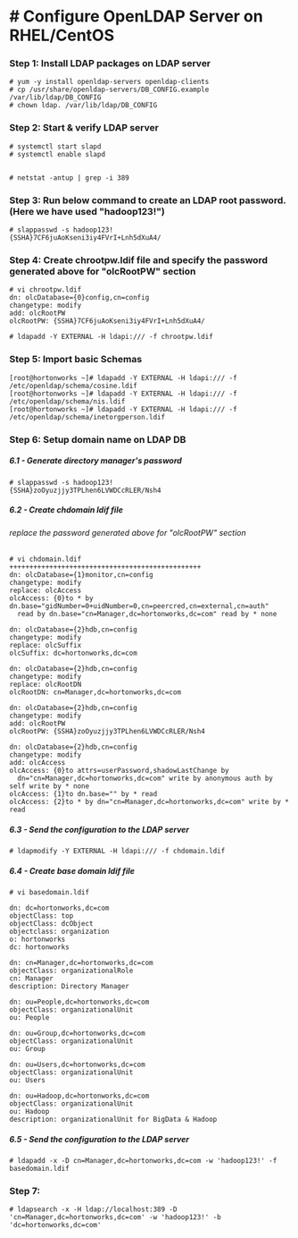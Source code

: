# # Configure OpenLDAP Server on RHEL/CentOS


### Step 1: Install LDAP packages on LDAP server
```
# yum -y install openldap-servers openldap-clients
# cp /usr/share/openldap-servers/DB_CONFIG.example /var/lib/ldap/DB_CONFIG 
# chown ldap. /var/lib/ldap/DB_CONFIG 
```

### Step 2: Start & verify LDAP server
```
# systemctl start slapd 
# systemctl enable slapd


# netstat -antup | grep -i 389
```

### Step 3: Run below command to create an LDAP root password. (Here we have used "hadoop123!")
```
# slappasswd -s hadoop123!
{SSHA}7CF6juAoKseni3iy4FVrI+Lnh5dXuA4/
```
### Step 4: Create chrootpw.ldif file and specify the password generated above for "olcRootPW" section
```
# vi chrootpw.ldif
dn: olcDatabase={0}config,cn=config
changetype: modify
add: olcRootPW
olcRootPW: {SSHA}7CF6juAoKseni3iy4FVrI+Lnh5dXuA4/
```

```
# ldapadd -Y EXTERNAL -H ldapi:/// -f chrootpw.ldif 
```

### Step 5: Import basic Schemas
```
[root@hortonworks ~]# ldapadd -Y EXTERNAL -H ldapi:/// -f /etc/openldap/schema/cosine.ldif 
[root@hortonworks ~]# ldapadd -Y EXTERNAL -H ldapi:/// -f /etc/openldap/schema/nis.ldif 
[root@hortonworks ~]# ldapadd -Y EXTERNAL -H ldapi:/// -f /etc/openldap/schema/inetorgperson.ldif 
```

### Step 6:	Setup domain name on LDAP DB

##### 6.1 - Generate directory manager's password
```
# slappasswd -s hadoop123!
{SSHA}zoOyuzjjy3TPLhen6LVWDCcRLER/Nsh4
```
##### 6.2 - Create chdomain ldif file
###### replace the password generated above for "olcRootPW" section
```
# vi chdomain.ldif
++++++++++++++++++++++++++++++++++++++++++++++++
dn: olcDatabase={1}monitor,cn=config
changetype: modify
replace: olcAccess
olcAccess: {0}to * by dn.base="gidNumber=0+uidNumber=0,cn=peercred,cn=external,cn=auth"
  read by dn.base="cn=Manager,dc=hortonworks,dc=com" read by * none

dn: olcDatabase={2}hdb,cn=config
changetype: modify
replace: olcSuffix
olcSuffix: dc=hortonworks,dc=com

dn: olcDatabase={2}hdb,cn=config
changetype: modify
replace: olcRootDN
olcRootDN: cn=Manager,dc=hortonworks,dc=com

dn: olcDatabase={2}hdb,cn=config
changetype: modify
add: olcRootPW
olcRootPW: {SSHA}zoOyuzjjy3TPLhen6LVWDCcRLER/Nsh4

dn: olcDatabase={2}hdb,cn=config
changetype: modify
add: olcAccess
olcAccess: {0}to attrs=userPassword,shadowLastChange by
  dn="cn=Manager,dc=hortonworks,dc=com" write by anonymous auth by self write by * none
olcAccess: {1}to dn.base="" by * read
olcAccess: {2}to * by dn="cn=Manager,dc=hortonworks,dc=com" write by * read
```

##### 6.3 - Send the configuration to the LDAP server
```
# ldapmodify -Y EXTERNAL -H ldapi:/// -f chdomain.ldif 
```

##### 6.4 - Create base domain ldif file
```
# vi basedomain.ldif
```

```
dn: dc=hortonworks,dc=com
objectClass: top
objectClass: dcObject
objectclass: organization
o: hortonworks
dc: hortonworks

dn: cn=Manager,dc=hortonworks,dc=com
objectClass: organizationalRole
cn: Manager
description: Directory Manager

dn: ou=People,dc=hortonworks,dc=com
objectClass: organizationalUnit
ou: People

dn: ou=Group,dc=hortonworks,dc=com
objectClass: organizationalUnit
ou: Group

dn: ou=Users,dc=hortonworks,dc=com
objectClass: organizationalUnit
ou: Users

dn: ou=Hadoop,dc=hortonworks,dc=com
objectClass: organizationalUnit
ou: Hadoop
description: organizationalUnit for BigData & Hadoop
```
##### 6.5 - Send the configuration to the LDAP server
```
# ldapadd -x -D cn=Manager,dc=hortonworks,dc=com -w 'hadoop123!' -f basedomain.ldif
```


### Step 7: 
```
# ldapsearch -x -H ldap://localhost:389 -D 'cn=Manager,dc=hortonworks,dc=com' -w 'hadoop123!' -b 'dc=hortonworks,dc=com'
```

